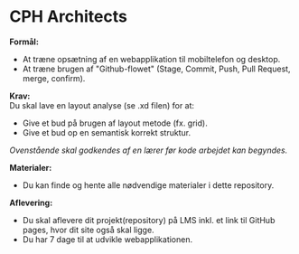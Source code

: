 # CPH Architects

__Formål:__ 
* At træne opsætning af en webapplikation til mobiltelefon og desktop.
* At træne brugen af "Github-flowet" (Stage, Commit, Push, Pull Request, merge, confirm).

__Krav:__  
Du skal lave en layout analyse (se .xd filen) for at:
* Give et bud på brugen af layout metode (fx. grid).
* Give et bud op en semantisk korrekt struktur.  

*Ovenstående skal godkendes af en lærer før kode arbejdet kan begyndes.*

__Materialer:__
* Du kan finde og hente alle nødvendige materialer i dette repository.


__Aflevering:__
* Du skal aflevere dit projekt(repository) på LMS inkl. et link til GitHub pages, hvor dit site også skal ligge.
* Du har 7 dage til at udvikle webapplikationen.







      
